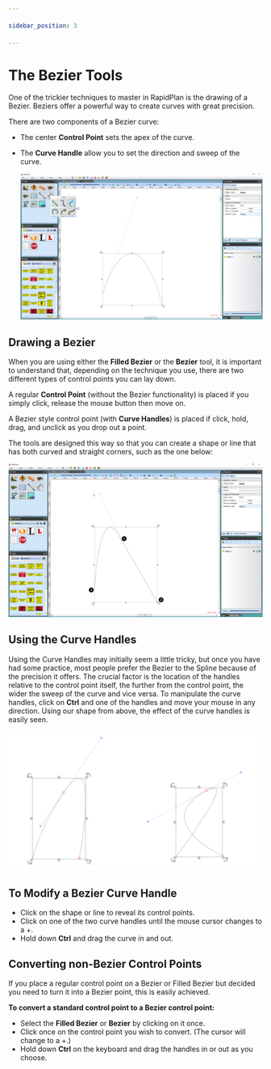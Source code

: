 ```yaml
---

sidebar_position: 3

---
```

# The Bezier Tools

One of the trickier techniques to master in RapidPlan is the drawing of a Bezier. Beziers offer a powerful way to create curves with great precision.

There are two components of a Bezier curve:

- The center **Control Point** sets the apex of the curve.
- The **Curve Handle** allow you to set the direction and sweep of the curve.

    ![Bezier_with_its_Control_Points_and_Curve_Handles](./assets/Bezier_with_its_Control_Points_and_Curve_Handles.png)

## Drawing a Bezier

When you are using either the **Filled Bezier** or the **Bezier** tool, it is important to understand that, depending on the technique you use, there are two different types of control points you can lay down.

A regular **Control Point** (without the Bezier functionality) is placed if you simply click, release the mouse button then move on.

A Bezier style control point (with **Curve Handles**) is placed if click, hold, drag, and unclick as you drop out a
point.

The tools are designed this way so that you can create a shape or line that has both curved and straight corners, such as the one below:

![Control_Point_1_was_dragged_when_placed_and_Control_Points_2_and_3_were_not](./assets/Control_Point_1_was_dragged_when_placed_and_Control_Points_2_and_3_were_not.png)

## Using the Curve Handles

Using the Curve Handles may initially seem a little tricky, but once you have had some practice, most people prefer the Bezier to the Spline because of the precision it offers. The crucial factor is the location of the handles relative to the control point itself, the further from the control point,
the wider the sweep of the curve and vice versa. To manipulate the curve handles, click on **Ctrl** and one of the handles and move your mouse in any direction. Using our shape from above, the effect of the curve handles is easily seen.

![The_same_Curve_with_the_Curve_Handles_in_different_Configurations](./assets/The_same_Curve_with_the_Curve_Handles_in_different_Configurations.png)

## To Modify a Bezier Curve Handle

- Click on the shape or line to reveal its control points.
- Click on one of the two curve handles until the mouse cursor changes to a +.
- Hold down **Ctrl** and drag the curve in and out.

## Converting non-Bezier Control Points

If you place a regular control point on a Bezier or Filled Bezier but decided you need to turn it into a Bezier point, this is easily achieved.

**To convert a standard control point to a Bezier control point:**

- Select the **Filled Bezier** or **Bezier** by clicking on it once.
- Click once on the control point you wish to convert. (The cursor will change to a +.)
- Hold down **Ctrl** on the keyboard and drag the handles in or out as you choose.
